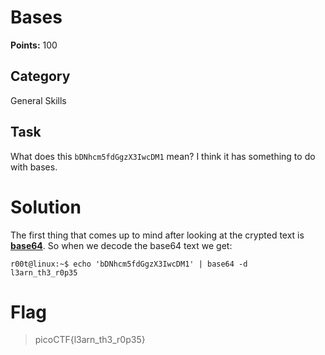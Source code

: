 # Bases
**Points:** 100

## Category
General Skills

## Task
What does this ```bDNhcm5fdGgzX3IwcDM1``` mean? I think it has something to do with bases.

# Solution
The first thing that comes up to mind after looking at the crypted text is **[base64](https://en.wikipedia.org/wiki/Base64)**. So when we decode the base64 text we get:

```console
r00t@linux:~$ echo 'bDNhcm5fdGgzX3IwcDM1' | base64 -d
l3arn_th3_r0p35
```

# Flag
> picoCTF{l3arn_th3_r0p35}
